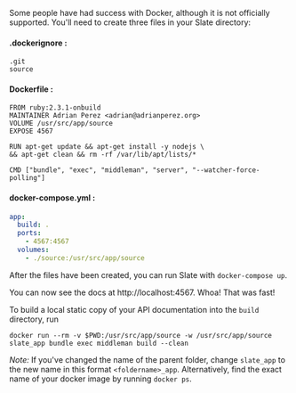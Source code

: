Some people have had success with Docker, although it is not officially supported. You'll need to create three files in your Slate directory:

#### .dockerignore :

    .git
    source

#### Dockerfile :

    FROM ruby:2.3.1-onbuild
    MAINTAINER Adrian Perez <adrian@adrianperez.org>
    VOLUME /usr/src/app/source
    EXPOSE 4567

    RUN apt-get update && apt-get install -y nodejs \
    && apt-get clean && rm -rf /var/lib/apt/lists/*

    CMD ["bundle", "exec", "middleman", "server", "--watcher-force-polling"]

#### docker-compose.yml :

```yaml
app:
  build: .
  ports:
    - 4567:4567
  volumes:
    - ./source:/usr/src/app/source
```

After the files have been created, you can run Slate with `docker-compose up`.

You can now see the docs at http://localhost:4567. Whoa! That was fast!

To build a local static copy of your API documentation into the `build` directory, run

    docker run --rm -v $PWD:/usr/src/app/source -w /usr/src/app/source slate_app bundle exec middleman build --clean

*Note:* If you've changed the name of the parent folder, change `slate_app` to the new name in this format `<foldername>_app`. Alternatively, find the exact name of your docker image by running `docker ps`.